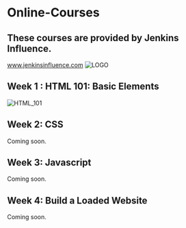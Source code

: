 # Online-Courses
## These courses are provided by Jenkins Influence.
www.jenkinsinfluence.com
![LOGO](https://scontent-dfw5-2.xx.fbcdn.net/v/t1.0-9/71113580_118645466198990_1542620113759371264_n.jpg?_nc_cat=104&_nc_oc=AQlnPxrBinIdLQkiGo0UeM7qBJ1AF701ekRMjsK0xH6BY_JnyWhbJpYPoOBcKjVuSOE&_nc_ht=scontent-dfw5-2.xx&oh=3b86020b1fafdaff08ed0fce082b7268&oe=5E3958F3)

## Week 1 : HTML 101: Basic Elements 
![HTML_101](https://scontent-dfw5-2.xx.fbcdn.net/v/t1.0-9/71687725_10220657430965159_6898547793338564608_n.jpg?_nc_cat=110&_nc_oc=AQnvFMyn4TfbgW_JTxsj57lVhRt4IRYBkhH4x-reay_4y6b2DWpEaqpq16Q0skzEpAM&_nc_ht=scontent-dfw5-2.xx&oh=4222cd348c8b2d1c1f0fb2d513fe3a15&oe=5E1C16D4)

## Week 2: CSS
Coming soon.

## Week 3: Javascript
Coming soon.

## Week 4: Build a Loaded Website
Coming soon.
